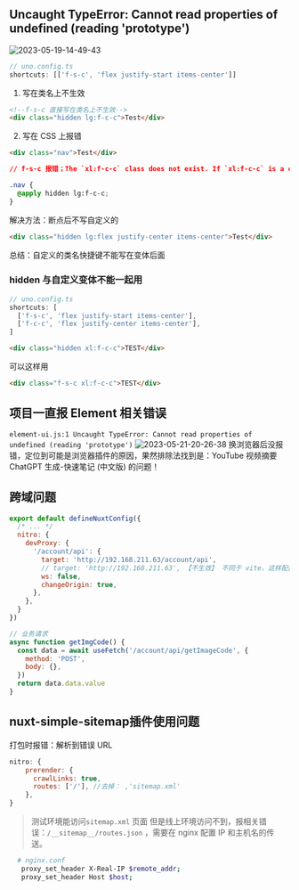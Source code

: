 ## Uncaught TypeError: Cannot read properties of undefined (reading 'prototype')

![2023-05-19-14-49-43](https://zerdocs.oss-cn-shanghai.aliyuncs.com/interview/2023-05-19-14-49-43.png)

```js
// uno.config.ts
shortcuts: [['f-s-c', 'flex justify-start items-center']]
```

1. 写在类名上不生效

```html
<!--f-s-c 直接写在类名上不生效-->
<div class="hidden lg:f-c-c">Test</div>
```

2. 写在 CSS 上报错

```html
<div class="nav">Test</div>
```

```css
// f-s-c 报错；The `xl:f-c-c` class does not exist. If `xl:f-c-c` is a custom class, make sure it is defined within a `@layer` directive.

.nav {
  @apply hidden lg:f-c-c;
}
```

解决方法：断点后不写自定义的

```html
<div class="hidden lg:flex justify-center items-center">Test</div>
```

总结：自定义的类名快捷键不能写在变体后面

### hidden 与自定义变体不能一起用

```ts
// uno.config.ts
shortcuts: [
  ['f-s-c', 'flex justify-start items-center'],
  ['f-c-c', 'flex justify-center items-center'],
]
```

```html
<div class="hidden xl:f-c-c">TEST</div>
```

可以这样用

```html
<div class="f-s-c xl:f-c-c">TEST</div>
```

## 项目一直报 Element 相关错误

`element-ui.js:1 Uncaught TypeError: Cannot read properties of undefined (reading 'prototype')`
![2023-05-21-20-26-38](https://zerdocs.oss-cn-shanghai.aliyuncs.com/interview/2023-05-21-20-26-38.png)
换浏览器后没报错，定位到可能是浏览器插件的原因，果然排除法找到是：YouTube 视频摘要 ChatGPT 生成-快速笔记 (中文版) 的问题！

## 跨域问题

```js
export default defineNuxtConfig({
  /* ... */
  nitro: {
    devProxy: {
      '/account/api': {
        target: 'http://192.168.211.63/account/api',
        // target: 'http://192.168.211.63', 【不生效】 不同于 vite，这样配置到达 nginx 是 '/'
        ws: false,
        changeOrigin: true,
      },
    },
  }
})
```

```js
// 业务请求
async function getImgCode() {
  const data = await useFetch('/account/api/getImageCode', {
    method: 'POST',
    body: {},
  })
  return data.data.value
}
```

## nuxt-simple-sitemap插件使用问题

打包时报错：解析到错误 URL

```js
nitro: {
    prerender: {
      crawlLinks: true,
      routes: ['/'], //去掉： ,'sitemap.xml'
    },
}
```

> 测试环境能访问`sitemap.xml` 页面
> 但是线上环境访问不到，报相关错误：`/__sitemap__/routes.json` ，需要在 nginx 配置 IP 和主机名的传送。

```zsh
  # nginx.conf
   proxy_set_header X-Real-IP $remote_addr;
   proxy_set_header Host $host;
```
